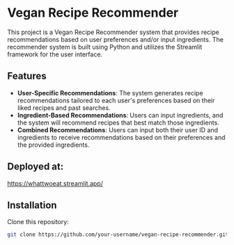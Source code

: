 # Vegan Recipe Recommender

This project is a Vegan Recipe Recommender system that provides recipe recommendations based on user preferences and/or input ingredients. The recommender system is built using Python and utilizes the Streamlit framework for the user interface.

## Features

- **User-Specific Recommendations**: The system generates recipe recommendations tailored to each user's preferences based on their liked recipes and past searches.
- **Ingredient-Based Recommendations**: Users can input ingredients, and the system will recommend recipes that best match those ingredients.
- **Combined Recommendations**: Users can input both their user ID and ingredients to receive recommendations based on their preferences and the provided ingredients.

## Deployed at: 

https://whattwoeat.streamlit.app/

## Installation

Clone this repository:

```bash
git clone https://github.com/your-username/vegan-recipe-recommender.git
